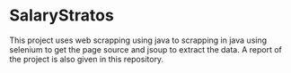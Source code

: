 # SalaryStratos
This project uses web scrapping using java to scrapping in java using selenium to get the page source and jsoup to extract the data. A report of the project is also given in this repository.
